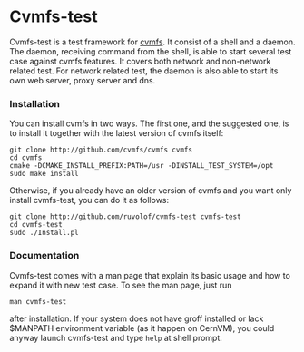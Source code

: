# Cvmfs-test #

Cvmfs-test is a test framework for [cvmfs](http://cernvm.cern.ch/portal/filesystem).
It consist of a shell and a daemon. The daemon, receiving command from the shell, is able to start several test case against cvmfs features. It covers both network and non-network related test. For network related test, the daemon is also able to start its own web server, proxy server and dns.

### Installation ###

You can install cvmfs in two ways. The first one, and the suggested one, is to install it together with the latest version of cvmfs itself:

`git clone http://github.com/cvmfs/cvmfs cvmfs`  
`cd cvmfs`  
`cmake -DCMAKE_INSTALL_PREFIX:PATH=/usr -DINSTALL_TEST_SYSTEM=/opt`  
`sudo make install`

Otherwise, if you already have an older version of cvmfs and you want only install cvmfs-test, you can do it as follows:

`git clone http://github.com/ruvolof/cvmfs-test cvmfs-test`  
`cd cvmfs-test`  
`sudo ./Install.pl`  

### Documentation ###

Cvmfs-test comes with a man page that explain its basic usage and how to expand it with new test case. To see the man page, just run

`man cvmfs-test`

after installation. If your system does not have groff installed or lack $MANPATH environment variable (as it happen on CernVM), you could anyway launch cvmfs-test and type `help` at shell prompt.